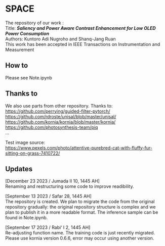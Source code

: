 # SPACE

The repository of our work :     
Title: ***Saliency and Power Aware Contrast Enhancement for Low OLED Power Consumption***   
Authors: Kuntoro Adi Nugroho and Shanq-Jang Ruan      
This work has been accepted in IEEE Transactions on Instrumentation and Measurement      

## How to

Please see Note.ipynb 

## Thanks to

We also use parts from other repository. Thanks to:     
https://github.com/perrying/guided-filter-pytorch/        
https://github.com/rdroste/unisal/blob/master/unisal/       
https://github.com/kornia/kornia/blob/master/kornia/    
https://github.com/photosynthesis-team/piq    
...       

Test image source:    
https://www.pexels.com/photo/attentive-purebred-cat-with-fluffy-fur-sitting-on-grass-7410722/        

## Updates

[December 23 2023 / Jumada II 10, 1445 AH]    
Renaming and restructuring some code to improve readibility.

[September 13 2023 / Safar 28, 1445 AH]    
The repository is created. We plan to migrate the code from the original repository gradually: the original repository structure is complex and we plan to publish it in a more readable format. The inference sample can be found in Note.ipynb.

[September 17 2023 / Rabiʻ I 2, 1445 AH]    
Re-adjusting function name. The training code is just recently migrated. Please use kornia version 0.6.6, error may occur using another version. 